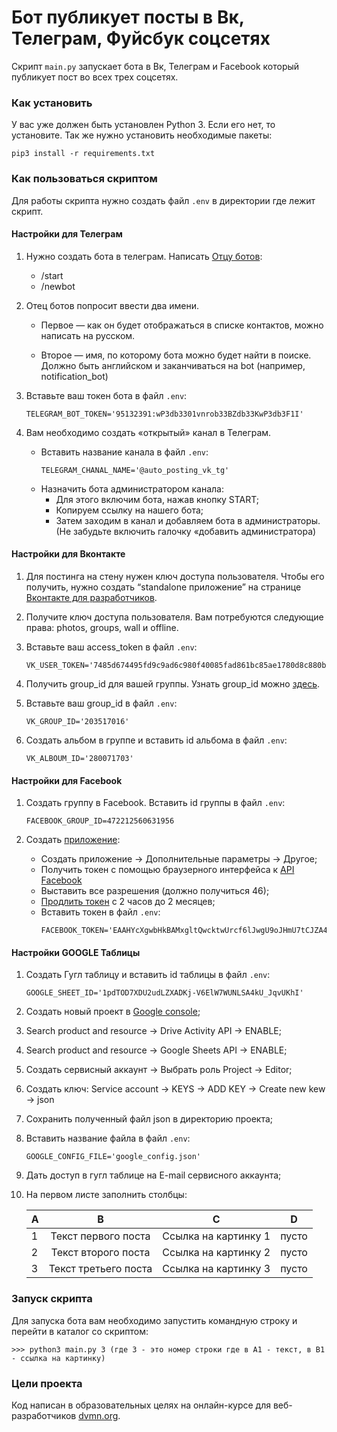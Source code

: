# Бот публикует посты в Вк, Телеграм, Фуйсбук соцсетях

Скрипт ```main.py``` запускает бота в Вк, Телеграм и Facebook который публикует
пост во всех трех соцсетях.

### Как установить

У вас уже должен быть установлен Python 3. Если его нет, то установите.
Так же нужно установить необходимые пакеты:
```
pip3 install -r requirements.txt
```

### Как пользоваться скриптом

Для работы скрипта нужно создать файл ```.env``` в директории где лежит скрипт.

#### Настройки для Телеграм

1. Нужно создать бота в телеграм. Написать [Отцу ботов](https://telegram.me/BotFather):
    * /start
    * /newbot
    
2. Отец ботов попросит ввести два имени. 

    * Первое — как он будет отображаться в списке контактов, можно написать на русском. 

    * Второе — имя, по которому бота можно будет найти в поиске. 
      Должно быть английском и заканчиваться на bot (например, notification_bot)

3. Вставьте ваш токен бота в файл ```.env```:
    ```
    TELEGRAM_BOT_TOKEN='95132391:wP3db3301vnrob33BZdb33KwP3db3F1I'
    ```

4. Вам необходимо создать «открытый» канал в Телеграм. 
    * Вставить название канала в файл ```.env```:
        ```
        TELEGRAM_CHANAL_NAME='@auto_posting_vk_tg'
        ```
    * Назначить бота администратором канала:
      - Для этого включим бота, нажав кнопку START;
      - Копируем ссылку на нашего бота;
      - Затем заходим в канал и добавляем бота в администраторы.
        (Не забудьте включить галочку «добавить администратора)
        
             
#### Настройки для Вконтакте
   
1. Для постинга на стену нужен ключ доступа пользователя. Чтобы его получить, нужно создать “standalone приложение”
   на странице [Вконтакте для разработчиков](https://vk.com/dev). 

2. Получите ключ доступа пользователя. Вам потребуются следующие права: photos, groups, wall и offline.

3. Вставьте ваш access_token в файл ```.env```:
    ```
    VK_USER_TOKEN='7485d674495fd9c9ad6c980f40085fad861bc85ae1780d8c880bdc98b3ab60546c05880d249ed3f7e2a46'
    ```

4. Получить group_id для вашей группы. Узнать group_id можно [здесь](https://regvk.com/id/).

5.  Вставьте ваш group_id в файл ```.env```:
    ```
    VK_GROUP_ID='203517016'
    ```
6. Создать альбом в группе и вставить id альбома в файл ```.env```:
    ```
    VK_ALBOUM_ID='280071703'
    ```
    
#### Настройки для Facebook

1. Создать группу в Facebook. Вставить id группы в файл ```.env```:
    ```
    FACEBOOK_GROUP_ID=472212560631956
    ```

2. Создать [приложение](https://developers.facebook.com/):
    * Создать приложение -> Дополнительные параметры -> Другое;
    * Получить токен с помощью браузерного интерфейса к [API Facebook](https://developers.facebook.com/tools/explorer/)
    * Выставить все разрешения (должно получиться 46);
    * [Продлить токен](https://developers.facebook.com/tools/debug/accesstoken/) с 2 часов до 2 месяцев;
    * Вставить токен в файл ```.env```:
        ```
        FACEBOOK_TOKEN='EAAHYcXgwbHkBAMxgltQwcktwUrcf6lJwgU9oJHmU7tCJZA4VfR7EVQ4cvfq08Humcu7E5xTh7
        ```

#### Настройки GOOGLE Таблицы
1. Создать Гугл таблицу и вставить id таблицы в файл ```.env```:
    ```
    GOOGLE_SHEET_ID='1pdTOD7XDU2udLZXADKj-V6ElW7WUNLSA4kU_JqvUKhI'
    ```
2. Создать новый проект в [Google console](https://console.cloud.google.com/);
3. Search product and resource -> Drive Activity API -> ENABLE;
4. Search product and resource -> Google Sheets API -> ENABLE;
5. Создать сервисный аккаунт -> Выбрать роль Project -> Editor;
6. Создать ключ: Service account -> KEYS -> ADD KEY -> Create new kew -> json
7. Сохранить полученный файл json в директорию проекта;
8. Вставить название файла в файл ```.env```:
   ```
   GOOGLE_CONFIG_FILE='google_config.json'
   ```
8. Дать доступ в гугл таблице на E-mail сервисного аккаунта;
9. На первом листе заполнить столбцы:

     | A                     | B                     | C            | D              | 
     | --------------------- |:---------------------:|:------------:|:--------------:|
    1| Текст первого поста   | Ссылка на картинку 1  |   пусто      |   пусто        |   
    2| Текст второго поста   | Ссылка на картинку 2  |   пусто      |   пусто        |         
    3| Текст третьего поста  | Ссылка на картинку 3  |   пусто      |   пусто        |    

### Запуск скрипта
Для запуска бота вам необходимо запустить командную строку и перейти в каталог со скриптом:
```
>>> python3 main.py 3 (где 3 - это номер строки где в А1 - текст, в В1 - ссылка на картинку)
```

### Цели проекта

Код написан в образовательных целях на онлайн-курсе для веб-разработчиков [dvmn.org](https://dvmn.org/).
